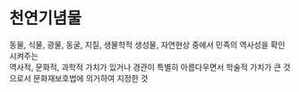 # 천연기념물
동물, 식물, 광물, 동굴, 지질, 생물학적 생성물, 자연현상 중에서 민족의 역사성을 확인시켜주는 <br>
역사적, 문화적, 과학적 가치가 있거나 경관이 특별히 아름다우면서 학술적 가치가 큰 것으로서 문화재보호법에 의거하여 지정한 것
